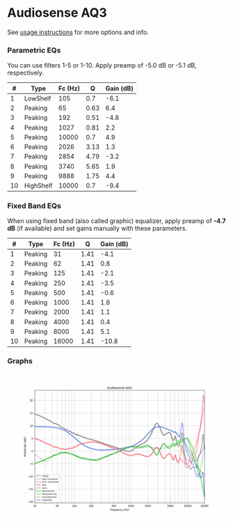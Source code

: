 # Audiosense AQ3
See [usage instructions](https://github.com/jaakkopasanen/AutoEq#usage) for more options and info.

### Parametric EQs
You can use filters 1-5 or 1-10. Apply preamp of -5.0 dB or -5.1 dB, respectively.

|   # | Type      |   Fc (Hz) |    Q |   Gain (dB) |
|-----|-----------|-----------|------|-------------|
|   1 | LowShelf  |       105 | 0.7  |        -6.1 |
|   2 | Peaking   |        65 | 0.63 |         6.4 |
|   3 | Peaking   |       192 | 0.51 |        -4.8 |
|   4 | Peaking   |      1027 | 0.81 |         2.2 |
|   5 | Peaking   |     10000 | 0.7  |         4.9 |
|   6 | Peaking   |      2026 | 3.13 |         1.3 |
|   7 | Peaking   |      2854 | 4.79 |        -3.2 |
|   8 | Peaking   |      3740 | 5.65 |         1.9 |
|   9 | Peaking   |      9888 | 1.75 |         4.4 |
|  10 | HighShelf |     10000 | 0.7  |        -9.4 |

### Fixed Band EQs
When using fixed band (also called graphic) equalizer, apply preamp of **-4.7 dB** (if available) and set gains manually with these parameters.

|   # | Type    |   Fc (Hz) |    Q |   Gain (dB) |
|-----|---------|-----------|------|-------------|
|   1 | Peaking |        31 | 1.41 |        -4.1 |
|   2 | Peaking |        62 | 1.41 |         0.8 |
|   3 | Peaking |       125 | 1.41 |        -2.1 |
|   4 | Peaking |       250 | 1.41 |        -3.5 |
|   5 | Peaking |       500 | 1.41 |        -0.6 |
|   6 | Peaking |      1000 | 1.41 |         1.6 |
|   7 | Peaking |      2000 | 1.41 |         1.1 |
|   8 | Peaking |      4000 | 1.41 |         0.4 |
|   9 | Peaking |      8000 | 1.41 |         5.1 |
|  10 | Peaking |     16000 | 1.41 |       -10.8 |

### Graphs
![](./Audiosense%20AQ3.png)
